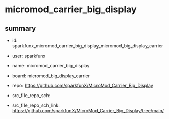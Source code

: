 # micromod_carrier_big_display
 
## summary 
* id: sparkfunx_micromod_carrier_big_display_micromod_big_display_carrier
* user: sparkfunx
* name: micromod_carrier_big_display
* board: micromod_big_display_carrier
* repo: https://github.com/sparkfunX/MicroMod_Carrier_Big_Display



* src_file_repo_sch: 
* src_file_repo_sch_link: https://github.com/sparkfunX/MicroMod_Carrier_Big_Display/tree/main/






